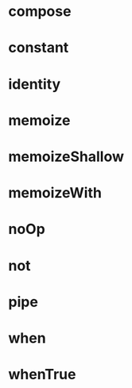 # compose

<!-- TODO-START
TODO: Fill short description here.

## Type signature

TODO: Fill type signature down below.

```
any ⇒ any
```

## Examples

TODO: List at least one example down below.

```javascript
compose(); // ⇒ TODO
```

## Questions

TODO: List questions that may this function answers.
TODO-END -->


# constant

<!-- TODO-START
TODO: Fill short description here.

## Type signature

TODO: Fill type signature down below.

```
any ⇒ any
```

## Examples

TODO: List at least one example down below.

```javascript
constant(); // ⇒ TODO
```

## Questions

TODO: List questions that may this function answers.
TODO-END -->


# identity

<!-- TODO-START
TODO: Fill short description here.

## Type signature

TODO: Fill type signature down below.

```
any ⇒ any
```

## Examples

TODO: List at least one example down below.

```javascript
identity(); // ⇒ TODO
```

## Questions

TODO: List questions that may this function answers.
TODO-END -->


# memoize

<!-- TODO-START
TODO: Fill short description here.

## Type signature

TODO: Fill type signature down below.

```
any ⇒ any
```

## Examples

TODO: List at least one example down below.

```javascript
memoize(); // ⇒ TODO
```

## Questions

TODO: List questions that may this function answers.
TODO-END -->


# memoizeShallow

<!-- TODO-START
TODO: Fill short description here.

## Type signature

TODO: Fill type signature down below.

```
any ⇒ any
```

## Examples

TODO: List at least one example down below.

```javascript
memoizeShallow(); // ⇒ TODO
```

## Questions

TODO: List questions that may this function answers.
TODO-END -->


# memoizeWith

<!-- TODO-START
TODO: Fill short description here.

## Type signature

TODO: Fill type signature down below.

```
any ⇒ any
```

## Examples

TODO: List at least one example down below.

```javascript
memoizeWith(); // ⇒ TODO
```

## Questions

TODO: List questions that may this function answers.
TODO-END -->


# noOp

<!-- TODO-START
TODO: Fill short description here.

## Type signature

TODO: Fill type signature down below.

```
any ⇒ any
```

## Examples

TODO: List at least one example down below.

```javascript
noOp(); // ⇒ TODO
```

## Questions

TODO: List questions that may this function answers.
TODO-END -->


# not

<!-- TODO-START
TODO: Fill short description here.

## Type signature

TODO: Fill type signature down below.

```
any ⇒ any
```

## Examples

TODO: List at least one example down below.

```javascript
not(); // ⇒ TODO
```

## Questions

TODO: List questions that may this function answers.
TODO-END -->


# pipe

<!-- TODO-START
TODO: Fill short description here.

## Type signature

TODO: Fill type signature down below.

```
any ⇒ any
```

## Examples

TODO: List at least one example down below.

```javascript
pipe(); // ⇒ TODO
```

## Questions

TODO: List questions that may this function answers.
TODO-END -->


# when

<!-- TODO-START
TODO: Fill short description here.

## Type signature

TODO: Fill type signature down below.

```
any ⇒ any
```

## Examples

TODO: List at least one example down below.

```javascript
when(); // ⇒ TODO
```

## Questions

TODO: List questions that may this function answers.
TODO-END -->


# whenTrue

<!-- TODO-START
TODO: Fill short description here.

## Type signature

TODO: Fill type signature down below.

```
any ⇒ any
```

## Examples

TODO: List at least one example down below.

```javascript
whenTrue(); // ⇒ TODO
```

## Questions

TODO: List questions that may this function answers.
TODO-END -->
